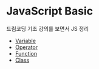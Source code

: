 # JavaScript Basic

드림코딩 기초 강의를 보면서 JS 정리

- [Variable](https://github.com/haneulji1107/javascript-basic/blob/master/variable.js)
- [Operator](https://github.com/haneulji1107/javascript-basic/blob/master/operator.js)
- [Function](https://github.com/haneulji1107/javascript-basic/blob/master/function.js)
- [Class](https://github.com/haneulji1107/javascript-basic/blob/master/class.js)
